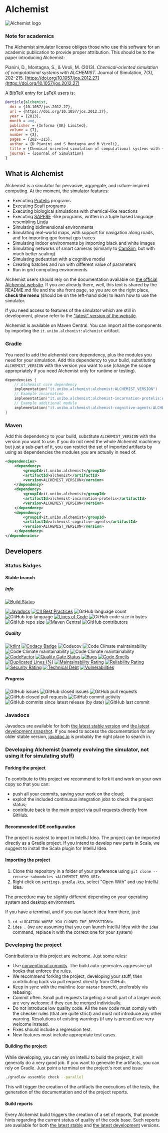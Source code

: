 # Alchemist

![Alchemist logo](https://alchemistsimulator.github.io/latest/assets/media/logo.svg)

### Note for academics

The Alchemist simulator license obliges those who use this software for an academic publication to provide proper attribution.
This should be to the paper introducing Alchemist:

Pianini, D., Montagna, S., & Viroli, M. (2013). *Chemical-oriented simulation of computational systems with ALCHEMIST.*
Journal of Simulation, 7(3), 202–215. [https://doi.org/10.1057/jos.2012.27](https://doi.org/10.1057/jos.2012.27)

A BibTeX entry for LaTeX users is:

```bibtex
@article{alchemist,
  doi = {10.1057/jos.2012.27},
  url = {https://doi.org/10.1057/jos.2012.27},
  year = {2013},
  month = aug,
  publisher = {Informa {UK} Limited},
  volume = {7},
  number = {3},
  pages = {202--215},
  author = {D Pianini and S Montagna and M Viroli},
  title = {Chemical-oriented simulation of computational systems with {ALCHEMIST}},
  journal = {Journal of Simulation}
}
```

## What is Alchemist

Alchemist is a simulator for pervasive, aggregate, and nature-inspired computing.
At the moment, the simulator features:

* Executing [Protelis](http://protelis.org) programs
* Executing [Scafi](https://scafi.github.io/) programs
* Executing biological simulations with chemical-like reactions
* Executing [SAPERE](http://dx.doi.org/10.1016/j.pmcj.2014.12.002) -like programs, written in a tuple based language resembling [Linda](https://doi.org/10.1109%2Fmc.1986.1663305)
* Simulating bidimensional environments
* Simulating real-world maps, with support for navigation along roads, and for importing gpx format gps traces
* Simulating indoor environments by importing black and white images
* Simulating networks of smart cameras (similarly to [CamSim](https://doi.org/10.1109/SASOW.2013.11), but with much better scaling)
* Simulating pedestrian with a cognitive model
* Creating batches and run with different value of parameters
* Run in grid computing environments

Alchemist users should rely on the documentation available on [the official Alchemist website](http://alchemistsimulator.github.io/).
If you are already there, well, this text is shared by the README.md file and the site front page,
so you are on the right place, **check the menu** (should be on the left-hand side) to learn how to use the simulator.

If you need access to features of the simulator which are still in development,
please refer to the ["latest" version of the website](http://alchemistsimulator.github.io/latest).

Alchemist is available on Maven Central. You can import all the components by importing the `it.unibo.alchemist:alchemist` artifact.

### Gradle

You need to add the alchemist core dependency, plus the modules you need for your simulation.
Add this dependency to your build, substituting `ALCHEMIST_VERSION` with the version you want to use
(change the scope appropriately if you need Alchemist only for runtime or testing).

```kotlin
dependencies {
    // Alchemist core dependency
    implementation("it.unibo.alchemist:alchemist:ALCHEMIST_VERSION")
    // Example incarnation
    implementation("it.unibo.alchemist:alchemist-incarnation-protelis:ALCHEMIST_VERSION")
    // Example additional module
    implementation("it.unibo.alchemist:alchemist-cognitive-agents:ALCHEMIST_VERSION")
}
```

### Maven

Add this dependency to your build, substitute `ALCHEMIST_VERSION` with the version you want to use. If you do not need the whole Alchemist machinery but just a sub-part of it, you can restrict the set of imported artifacts by using as dependencies the modules you are actually in need of.

```xml
<dependencies>
    <dependency>
        <groupId>it.unibo.alchemist</groupId>
        <artifactId>alchemist</artifactId>
        <version>ALCHEMIST_VERSION</version>
    </dependency>
    <dependency>
        <groupId>it.unibo.alchemist</groupId>
        <artifactId>alchemist-incarnation-protelis</artifactId>
        <version>ALCHEMIST_VERSION</version>
    </dependency>
    <dependency>
        <groupId>it.unibo.alchemist</groupId>
        <artifactId>alchemist-cognitive-agents</artifactId>
        <version>ALCHEMIST_VERSION</version>
    </dependency>
</dependencies>
```

## Developers

### Status Badges

#### Stable branch

##### Info
[![Build Status](https://travis-ci.org/AlchemistSimulator/Alchemist.svg?branch=master)](https://travis-ci.org/AlchemistSimulator/Alchemist)

[![Javadocs](https://www.javadoc.io/badge/it.unibo.alchemist/alchemist.svg)](https://www.javadoc.io/doc/it.unibo.alchemist/alchemist)
[![CII Best Practices](https://bestpractices.coreinfrastructure.org/projects/5222/badge)](https://bestpractices.coreinfrastructure.org/projects/5222)
![GitHub language count](https://img.shields.io/github/languages/count/AlchemistSimulator/Alchemist)
![GitHub top language](https://img.shields.io/github/languages/top/AlchemistSimulator/Alchemist)
[![Lines of Code](https://sonarcloud.io/api/project_badges/measure?project=AlchemistSimulator_Alchemist&metric=ncloc)](https://sonarcloud.io/dashboard?id=AlchemistSimulator_Alchemist)
![GitHub code size in bytes](https://img.shields.io/github/languages/code-size/AlchemistSimulator/Alchemist)
![GitHub repo size](https://img.shields.io/github/repo-size/AlchemistSimulator/Alchemist)
![Maven Central](https://img.shields.io/maven-central/v/it.unibo.alchemist/alchemist)
![GitHub contributors](https://img.shields.io/github/contributors/AlchemistSimulator/Alchemist)

##### Quality

[![ktlint](https://img.shields.io/badge/code%20style-%E2%9D%A4-FF4081.svg)](https://ktlint.github.io/)
[![Codacy Badge](https://app.codacy.com/project/badge/Grade/97749eb279834c30bb4365cd861f451b)](https://www.codacy.com/gh/AlchemistSimulator/Alchemist/dashboard?utm_source=github.com&amp;utm_medium=referral&amp;utm_content=AlchemistSimulator/Alchemist&amp;utm_campaign=Badge_Grade)
![Codecov](https://img.shields.io/codecov/c/github/AlchemistSimulator/Alchemist)
![Code Climate maintainability](https://img.shields.io/codeclimate/maintainability-percentage/AlchemistSimulator/Alchemist)
![Code Climate maintainability](https://img.shields.io/codeclimate/issues/AlchemistSimulator/Alchemist)
![Code Climate maintainability](https://img.shields.io/codeclimate/tech-debt/AlchemistSimulator/Alchemist)
[![CodeFactor](https://www.codefactor.io/repository/github/alchemistsimulator/alchemist/badge)](https://www.codefactor.io/repository/github/alchemistsimulator/alchemist)
[![Quality Gate Status](https://sonarcloud.io/api/project_badges/measure?project=AlchemistSimulator_Alchemist&metric=alert_status)](https://sonarcloud.io/dashboard?id=AlchemistSimulator_Alchemist)
[![Bugs](https://sonarcloud.io/api/project_badges/measure?project=AlchemistSimulator_Alchemist&metric=bugs)](https://sonarcloud.io/dashboard?id=AlchemistSimulator_Alchemist)
[![Code Smells](https://sonarcloud.io/api/project_badges/measure?project=AlchemistSimulator_Alchemist&metric=code_smells)](https://sonarcloud.io/dashboard?id=AlchemistSimulator_Alchemist)
[![Duplicated Lines (%)](https://sonarcloud.io/api/project_badges/measure?project=AlchemistSimulator_Alchemist&metric=duplicated_lines_density)](https://sonarcloud.io/dashboard?id=AlchemistSimulator_Alchemist)
[![Maintainability Rating](https://sonarcloud.io/api/project_badges/measure?project=AlchemistSimulator_Alchemist&metric=sqale_rating)](https://sonarcloud.io/dashboard?id=AlchemistSimulator_Alchemist)
[![Reliability Rating](https://sonarcloud.io/api/project_badges/measure?project=AlchemistSimulator_Alchemist&metric=reliability_rating)](https://sonarcloud.io/dashboard?id=AlchemistSimulator_Alchemist)
[![Security Rating](https://sonarcloud.io/api/project_badges/measure?project=AlchemistSimulator_Alchemist&metric=security_rating)](https://sonarcloud.io/dashboard?id=AlchemistSimulator_Alchemist)
[![Technical Debt](https://sonarcloud.io/api/project_badges/measure?project=AlchemistSimulator_Alchemist&metric=sqale_index)](https://sonarcloud.io/dashboard?id=AlchemistSimulator_Alchemist)
[![Vulnerabilities](https://sonarcloud.io/api/project_badges/measure?project=AlchemistSimulator_Alchemist&metric=vulnerabilities)](https://sonarcloud.io/dashboard?id=AlchemistSimulator_Alchemist)

##### Progress
![GitHub issues](https://img.shields.io/github/issues/AlchemistSimulator/Alchemist)
![GitHub closed issues](https://img.shields.io/github/issues-closed/AlchemistSimulator/Alchemist)
![GitHub pull requests](https://img.shields.io/github/issues-pr/AlchemistSimulator/Alchemist)
![GitHub closed pull requests](https://img.shields.io/github/issues-pr-closed/AlchemistSimulator/Alchemist)
![GitHub commit activity](https://img.shields.io/github/commit-activity/y/AlchemistSimulator/Alchemist)
![GitHub commits since latest release (by date)](https://img.shields.io/github/commits-since/AlchemistSimulator/Alchemist/latest/master)
![GitHub last commit](https://img.shields.io/github/last-commit/AlchemistSimulator/Alchemist/master)

### Javadocs

Javadocs are available for both [the latest stable version][Javadoc] and [the latest development snapshot][Javadoc-unstable].
If you need to access the documentation for any older stable version, [javadoc.io](https://www.javadoc.io/doc/it.unibo.alchemist/alchemist/) is probably the right place to search in.


### Developing Alchemist (namely evolving the simulator, not using it for simulating stuff)

#### Forking the project
To contribute to this project we recommend to fork it and work on your own copy so that you can:

* push all your commits, saving your work on the cloud;
* exploit the included continuous integration jobs to check the project status;
* contribute back to the main project via pull requests directly from GitHub.

#### Recommended IDE configuration

The project is easiest to import in IntelliJ Idea.
The project can be imported directly as a Gradle project.
If you intend to develop new parts in Scala, we suggest to install the Scala plugin for IntelliJ Idea.

#### Importing the project

1. Clone this repository in a folder of your preference using `git clone --recurse-submodules <ALCHEMIST_REPO_URI>`.
1. Right click on `settings.gradle.kts`, select "Open With" and use IntelliJ Idea.

The procedure may be slightly different depending on your operating system and desktop environment.

If you have a terminal, and if you can launch idea from there, just:

1. `cd <LOCATION_WHERE_YOU_CLONED_THE REPOSITORY>`
1. `idea .` (we are assuming that you can launch IntelliJ Idea with the `idea` command, replace it with the correct one for your system)

### Developing the project

Contributions to this project are welcome. Just some rules:

* Use [conventional commits](https://www.conventionalcommits.org/en/v1.0.0/). The build auto-generates aggressive git hooks that enforce the rules.
* We recommend forking the project, developing your stuff, then contributing back via pull request directly from GitHub.
* Keep in sync with the mainline (our `master` branch), preferably via rebasing.
* Commit often. Small pull requests targeting a small part of a larger work are very welcome if they can be merged individually.
* Do not introduce low quality code. All the new code must comply with the checker rules (that are quite strict) and must not introduce any other warning. Resolutions of existing warnings (if any is present) are very welcome instead.
* Fixes should include a regression test.
* New features must include appropriate test cases.

#### Building the project
While developing, you can rely on IntelliJ to build the project, it will generally do a very good job.
If you want to generate the artifacts, you can rely on Gradle. Just point a terminal on the project's root and issue

```bash
./gradlew assemble check --parallel
```

This will trigger the creation of the artifacts the executions of the tests, the generation of the documentation and of the project reports.

#### Build reports
Every Alchemist build triggers the creation of a set of reports, that provide hints regarding the current status of quality of the code base. Such reports are available for both [the latest stable][reports] and [the latest development][reports-unstable] versions.

[Alchemist]: http://alchemistsimulator.github.io/
[Javadoc]: http://alchemist-doc.surge.sh/
[Javadoc-unstable]: http://alchemist-unstable-doc.surge.sh/
[reports-unstable]: http://alchemist-unstable-reports.surge.sh/build/reports/buildDashboard/
[reports]: http://alchemist-reports.surge.sh/build/reports/buildDashboard/
[eclipse]: https://eclipse.org/downloads/
